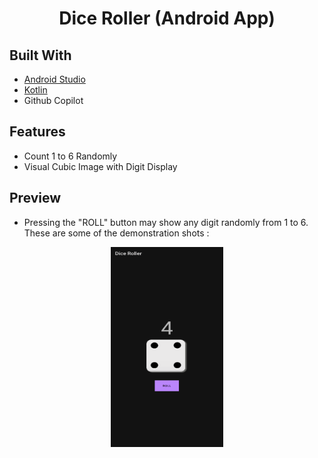 <h1 align="center">Dice Roller (Android App)</h1>

## Built With
- [Android Studio](https://developer.android.com/studio)
- [Kotlin](https://developer.android.com/kotlin)
- Github Copilot

## Features
- Count 1 to 6 Randomly
- Visual Cubic Image with Digit Display


## Preview
- Pressing the "ROLL" button may show any digit randomly from 1 to 6. These are some of the demonstration shots :
<p align="center"> 
  <img src="./DiceRoller.gif" width="180" height="320"> 
</p>
